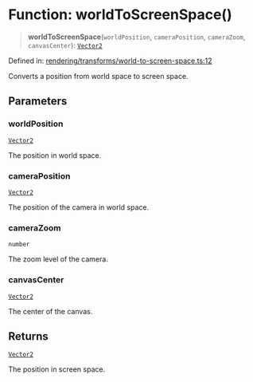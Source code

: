 # Function: worldToScreenSpace()

> **worldToScreenSpace**(`worldPosition`, `cameraPosition`, `cameraZoom`, `canvasCenter`): [`Vector2`](../classes/Vector2.md)

Defined in: [rendering/transforms/world-to-screen-space.ts:12](https://github.com/Forge-Game-Engine/Forge/blob/80c88dbc1226e2ea185d187b85121eb9c3da7ead/src/rendering/transforms/world-to-screen-space.ts#L12)

Converts a position from world space to screen space.

## Parameters

### worldPosition

[`Vector2`](../classes/Vector2.md)

The position in world space.

### cameraPosition

[`Vector2`](../classes/Vector2.md)

The position of the camera in world space.

### cameraZoom

`number`

The zoom level of the camera.

### canvasCenter

[`Vector2`](../classes/Vector2.md)

The center of the canvas.

## Returns

[`Vector2`](../classes/Vector2.md)

The position in screen space.
